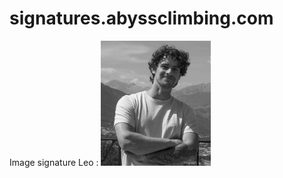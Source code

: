 # signatures.abyssclimbing.com

Image signature Leo :
![Photo leo](https://github.com/Skilojpe/signatures.abyssclimbing.com/blob/main/leo%20lite.jpg "none")
